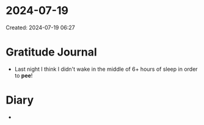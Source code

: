# 2024-07-19
Created: 2024-07-19 06:27

# Gratitude Journal 

- Last night I think I didn't wake in the middle of 6+ hours of sleep in order to **pee**!


# Diary 

- 

